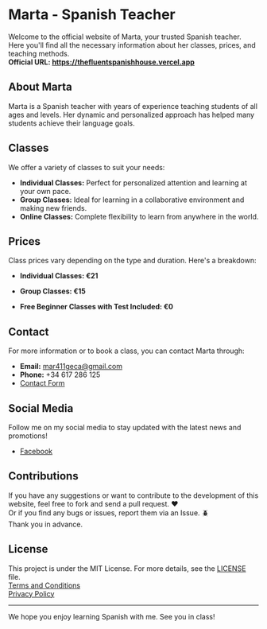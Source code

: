 # Marta - Spanish Teacher

Welcome to the official website of Marta, your trusted Spanish teacher. Here you'll find all the necessary information about her classes, prices, and teaching methods.  
**Official URL: https://thefluentspanishhouse.vercel.app**

## About Marta

Marta is a Spanish teacher with years of experience teaching students of all ages and levels. Her dynamic and personalized approach has helped many students achieve their language goals.

## Classes

We offer a variety of classes to suit your needs:

- **Individual Classes:** Perfect for personalized attention and learning at your own pace.
- **Group Classes:** Ideal for learning in a collaborative environment and making new friends.
- **Online Classes:** Complete flexibility to learn from anywhere in the world.

## Prices

Class prices vary depending on the type and duration. Here's a breakdown:

- **Individual Classes: €21**

- **Group Classes: €15**
  
- **Free Beginner Classes with Test Included: €0**

## Contact

For more information or to book a class, you can contact Marta through:

- **Email:** mar411geca@gmail.com
- **Phone:** +34 617 286 125
- [Contact Form](https://thefluentspanishhouse.vercel.app/contact)

## Social Media

Follow me on my social media to stay updated with the latest news and promotions!

- [Facebook](https://www.facebook.com/thefluentspanishhouse/)

## Contributions

If you have any suggestions or want to contribute to the development of this website, feel free to fork and send a pull request. ❤️  
Or if you find any bugs or issues, report them via an Issue. 🪲  
Thank you in advance.

## License

This project is under the MIT License. For more details, see the [LICENSE](LICENSE) file.  
[Terms and Conditions](https://thefluentspanishhouse.vercel.app/info)  
[Privacy Policy](https://thefluentspanishhouse.vercel.app/info)  

---

We hope you enjoy learning Spanish with me. See you in class!
